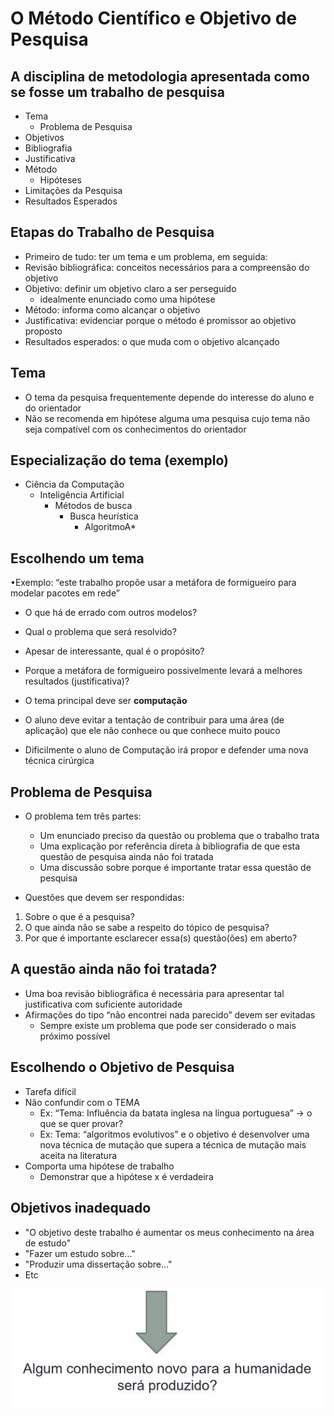 # O Método Científico e Objetivo de Pesquisa

## A disciplina de metodologia apresentada como se fosse um trabalho de pesquisa

- Tema
  - Problema de Pesquisa
- Objetivos
- Bibliografia
- Justificativa
- Método
  - Hipóteses
- Limitações da Pesquisa
- Resultados Esperados

## Etapas do Trabalho de Pesquisa

- Primeiro de tudo: ter um tema e um problema, em seguida:
- Revisão bibliográfica: conceitos necessários para a compreensão do objetivo
- Objetivo: definir um objetivo claro a ser perseguido
  - idealmente enunciado como uma hipótese
- Método: informa como alcançar o objetivo
- Justificativa: evidenciar porque o método é promissor ao objetivo proposto
- Resultados esperados: o que muda com o objetivo alcançado

## Tema

- O tema da pesquisa frequentemente depende do interesse do aluno e do orientador
- Não se recomenda em hipótese alguma uma pesquisa cujo tema não seja compatível com os conhecimentos do orientador

## Especialização do tema (exemplo)

- Ciência da Computação
  - Inteligência Artificial
    - Métodos de busca
      - Busca heurística
        - AlgoritmoA*
       
## Escolhendo um tema

•Exemplo: “este trabalho propõe usar a metáfora de formigueiro para modelar pacotes em rede”
- O que há de errado com outros modelos?
- Qual o problema que será resolvido?
- Apesar de interessante, qual é o propósito?
- Porque a metáfora de formigueiro possivelmente levará a melhores resultados (justificativa)?

- O tema principal deve ser **computação**
- O aluno deve evitar a tentação de contribuir para uma área (de aplicação) que ele não conhece ou que conhece muito pouco
- Dificilmente o aluno de Computação irá propor e defender
uma nova técnica cirúrgica

## Problema de Pesquisa

- O problema tem três partes:
  - Um enunciado preciso da questão ou problema que o trabalho trata
  - Uma explicação por referência direta à bibliografia de
que esta questão de pesquisa ainda não foi tratada
  - Uma discussão sobre porque é importante tratar essa
questão de pesquisa

- Questões que devem ser respondidas:
1. Sobre o que é a pesquisa?
2. O que ainda não se sabe a respeito do tópico de pesquisa?
3. Por que é importante esclarecer essa(s) questão(ões) em aberto?

##  A questão ainda não foi tratada?

- Uma boa revisão bibliográfica é necessária para apresentar tal justificativa com suficiente autoridade
- Afirmações do tipo “não encontrei nada parecido” devem ser evitadas
  - Sempre existe um problema que pode ser considerado o mais próximo possível

## Escolhendo o Objetivo de Pesquisa

- Tarefa difícil
- Não confundir com o TEMA
  - Ex: “Tema: Influência da batata inglesa na língua portuguesa” -> o que se quer provar?
  - Ex: Tema: “algoritmos evolutivos” e o objetivo é desenvolver uma nova técnica de mutação que supera a técnica de mutação mais aceita na literatura
- Comporta uma hipótese de trabalho
  - Demonstrar que a hipótese x é verdadeira
 
## Objetivos inadequado

- "O objetivo deste trabalho é aumentar os meus conhecimento na área de estudo"
- "Fazer um estudo sobre..."
- "Produzir uma dissertação sobre..."
- Etc

<img src=".assets/05.JPG">
